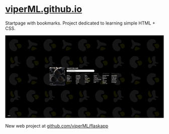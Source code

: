 # [viperML.github.io](https://viperml.github.io)

Startpage with bookmarks.
Project dedicated to learning simple HTML + CSS.

![](SOURCE/preview.png?raw=true)

New web project at [github.com/viperML/flaskapp](https://github.com/viperML/flaskapp)

